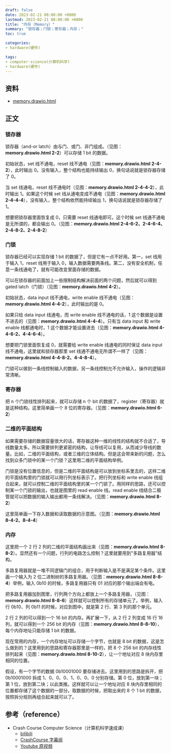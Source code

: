 ```yaml
---
draft: false
date: 2023-02-21 08:00:00 +0800
lastmod: 2023-02-21 08:00:00 +0800
title: "内存（Memory）"
summary: "锁存器；门锁；寄存器；内存；"
toc: true

categories:
- hardware(硬件)

tags:
- computer-science(计算机科学)
- hardware(硬件)
---
```


## 资料

- <a href="/drawio/computer-science/hardware/memory.drawio.html">memory.drawio.html</a>

## 正文

### 锁存器

锁存器（and-or latch）由与门、或门、非门组成。（见图：**memory.drawio.html 2-2**）可以存储 1 bit 的数据。

初始状态，set 线不通电，reset 线不通电（见图：**memory.drawio.html 2-4-2**），此时输出 0。没有输入，整个结构也能持续输出 0，换句话说就是锁存器存储了 0。

当 set 线通电，reset 线不通电时（见图：**memory.drawio.html 2-4-4-2**），此时输出 1。如果这个时候 set 线从通电变成不通电（见图：**memory.drawio.html 2-4-4-4**），没有输入，整个结构依然能持续输出 1，换句话说就是锁存器存储了 1。

想要把锁存器里面恢复成 0，只需要 reset 线通电即可。这个时候 set 线通不通电是无所谓的，都会输出 0。（见图：**memory.drawio.html 2-4-6-2、2-4-6-4、2-4-8-2、2-4-8-2**）

### 门锁

锁存器已经可以实现存储 1 bit 的数据了，但是它有一点不好用。第一，set 线用于输入 1，reset 线用于输入 0，输入数据需要两条线。第二，没有安全机制，任意一条线通电了，就有可能改变里面存储的数据。

可以在锁存器的前面加上一些限制结构解决前面的两个问题，然后就可以得到 gated latch（门锁）（见图：**memory.drawio.html 4-2**）。

初始状态，data input 线不通电，write enable 线不通电（见图：**memory.drawio.html 4-4-2**），此时输出的是 0。

如果只给 data input 线通电，而 write enable 线不通电的话，1 这个数据是设置不进去的（见图：**memory.drawio.html 4-4-4**）。只有当 data input 和 write enable 线都通电时，1 这个数据才能设置进去（见图：**memory.drawio.html 4-4-6-2、4-4-6-4**）。

想要把门锁里面恢复成 0，就需要给 write enable 线通电的同时保证 data input 线不通电，这里就和锁存器那里 set 线通不通电无所谓不一样了（见图：**memory.drawio.html 4-4-8-2、4-4-8-4**）。

门锁可以做到一条线控制输入的数据，另一条线控制允不允许输入，操作的逻辑非常清晰。

### 寄存器

把 n 个门锁线性排列起来，就可以存储 n 个 bit 的数据了，register（寄存器）就是这种结构。这里简单画一个 8 位的寄存器。（见图：**memory.drawio.html 6-2**）

### 二维的平面结构

如果需要存储的数据容量很大的话，寄存器这种一维的线性的结构就不合适了，导线数量太多。所以需要排列更紧密的结构，让导线可以复用，从而减少导线的数量。比如，二维的平面结构，或者三维的立体结构。但是这会带来新的问题，怎么找到众多门锁中的某一个门锁？这里用二维的平面结构举例。

门锁是没有位置信息的，但是二维的平面结构是可以放到坐标系里去的，这样二维的平面结构里的门锁就可以用行列坐标表示了。把行列坐标和 write enable 线组合起来，就可以控制二维的平面结构里的某一个门锁了。用同样的思路，还可以控制某一个门锁的输出，也就是图里的 read enable 线。read enable 线结合二极管就可以把数据的输入输出都用一条线解决。（见图：**memory.drawio.html 8-2**）

这里简单画一下存入数据和读取数据的示意图。（见图：**memory.drawio.html 8-4-2、8-4-4**）

### 内存

这里把一个 2 行 2 列的二维的平面结构画出来（见图：**memory.drawio.html 8-8-2**）。显然还有一个问题，行列的电路怎么控制？这里就要用到"多路复用器"结构。

多路复用器就是一堆不同逻辑门的组合，用于判断输入是不是满足某个条件。这里画一个输入为 2 位二进制树的多路复用器。（见图：**memory.drawio.html 8-8-4**）举例，输入 0b10 的时候，多路复用器只有 01 对应的那个输出端会有电。

把多路复用器加到图里，行列两个方向上都放上一个多路复用器，（见图：**memory.drawio.html 8-8-6**）这样就可以控制所有的存储单元了。举例，输入行 0b10、列 0b11 的时候，对应到图中，就是第 2 行、第 3 列的那个单元。

2 行 2 列的可以得到一个 16 bit 的内存。再扩展一下，从 2 行 2 列变成 16 行 16 列，就可以得到一个 256 bit 的内存（见图：**memory.drawio.html 8-8-10**），每个内存地址只能存储 1 bit 的数据。

现在常用的内存，一个内存地址可以存储一个字节，也就是 8 bit 的数据，这是怎么做到的？这里用到的思路和寄存器那里是一样的，把 8 个 256 bit 的内存线性排列起来（见图：**memory.drawio.html 8-10-2**），让一个地址对应 8 块内存里相同的位置。

假设，有一个字节的数据 0b10001000 要存储进去。这里用到的思路是拆开，把 0b10001000 拆成 1、0、0、0、1、0、0、0 分别存储。第 0 位，放到第一块；第 1 位，放到第二块；以此类推。这样就可以让一个地址对应 8 块内存里相同的位置都存储了这个数据的一部分。取数据的时候，把取出来的 8 个 1 bit 的数据，按照拆分规则再组合起来就可以了。

## 参考（reference）

- Crash Course Computer Science（计算机科学速成课）
  - [bilibili](https://www.bilibili.com/video/BV1EW411u7th)
  - [CrashCourse 字幕组](https://github.com/1c7/crash-course-computer-science-chinese)
  - [Youtube 原视频](https://www.youtube.com/playlist?list=PL8dPuuaLjXtNlUrzyH5r6jN9ulI)
